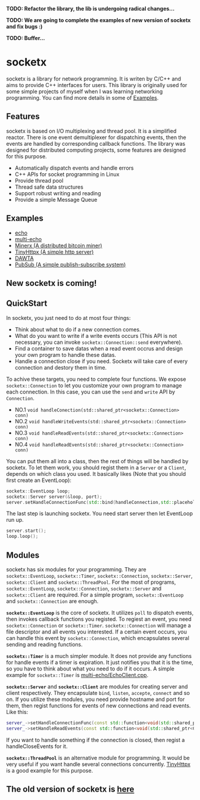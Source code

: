 

**TODO: Refactor the library, the lib is undergoing radical changes...**

**TODO: We are going to complete the examples of new version of socketx and fix bugs :)**

**TODO: Buffer...**

# socketx

socketx is a library for network programming. It is writen by C/C++ and aims to provide C++ interfaces for users. This library is originally used for some simple projects of myself when I was learning networking programming. You can find more details in some of [Examples](./examples).

## Features
socketx is based on I/O multiplexing and thread pool. It is a simplified reactor. There is one event demultiplexer for dispatching events, then the events are handled by corresponding callback functions. The library was designed for distributed computing projects, some features are designed for this purpose.

- Automatically dispatch events and handle errors
- C++ APIs for socket programming in Linux
- Provide thread pool
- Thread safe data structures
- Support robust writing and reading
- Provide a simple Message Queue

## Examples
- [echo](./examples/echo/)
- [multi-echo](./examples/multi-echo/)
- [Minerx (A distributed bitcoin miner)](https://github.com/fancyqlx/Minerx)
- [TinyHttpx (A simple http server)](https://github.com/fancyqlx/TinyHttpx)
- [DAWTA](https://github.com/fancyqlx/DAWTA)
- [PubSub (A simple publish-subscribe system)](https://github.com/fancyqlx/PubSub)

## New socketx is coming!
## QuickStart
In socketx, you just need to do at most four things:
- Think about what to do if a new connection comes.
- What do you want to write if a write events occurs (This API is not necessary, you can invoke `socketx::Connection::send` everywhere).
- Find a container to save datas when a read event occrus and design your own program to handle these datas.
- Handle a connection close if you need. Socketx will take care of every connection and destory them in time.

To achive these targets, you need to complete four functions. We expose `socketx::Connection` to let you customize your own program to manage each connection. In this case, you can use the `send` and `write` API by `Connection`.
- NO.1 `void handleConection(std::shared_ptr<socketx::Connection> conn)`
- NO.2 `void handleWriteEvents(std::shared_ptr<socketx::Connection> conn)`
- NO.3 `void handleReadEvents(std::shared_ptr<socketx::Connection> conn)`
- NO.4 `void handleReadEvents(std::shared_ptr<socketx::Connection> conn)`

You can put them all into a class, then the rest of things will be handled by socketx. To let them work, you should regist them in a `Server` or a `Client`, depends on which class you used. It basically likes (Note that you should first create an EventLoop):

```C++
socketx::EventLoop loop;
socketx::Server server(&loop, port);
server.setHandleConnectionFunc(std::bind(handleConnection,std::placeholders::_1));
```
The last step is launching socketx. You need start server then let EventLoop run up.
```C++
server.start();
loop.loop();
```

## Modules
socketx has six modules for your programming. They are `socketx::EventLoop`, `socketx::Timer`, `socketx::Connection`, `socketx::Server`, `socketx::Client` and `socketx::ThreadPool`. For the most of programs, `socketx::EventLoop`, `socketx::Connection`, `socketx::Server` and `socketx::Client` are required. For a simple program, `socketx::EventLoop` and `socketx::Connection` are enough. 

 **`socketx::EventLoop`** is the core of socketx. It utilizes `poll` to dispatch events, then invokes callback functions you registed. To regiest an event, you need `socketx::Connection` or `socketx::Timer`. `socketx::Connection` will manage a file descriptor and all events you interested. If a certain event occurs, you can handle this event by `socketx::Connection`, which encapsulates several sending and reading functions.

**`socketx::Timer`** is a much simpler module. It does not provide any functions for handle events if a timer is expiration. It just notifies you that it is the time, so you have to think about what you need to do if it occurs. A simple example for `socketx::Timer` is [multi-echo/EchoClient.cpp](./examples/multi-echo/EchoClient.cpp).

**`socketx::Server`** and **`socketx::Client`** are modules for creating server and client respectively. They encapsulate `bind`, `listen`, `accepte`, `connect` and so on. If you utilize these modules, you need provide hostname and port for them, then regist functions for events of new connections and read events. Like this:
```C++
server_->setHandleConnectionFunc(const std::function<void(std::shared_ptr<Connection>)> &func);
server_->setHandleReadEvents(const std::function<void(std::shared_ptr<Connection>)> &func);
```
If you want to handle something if the connection is closed, then regist a handleCloseEvents for it.

**`socketx::ThreadPool`** is an alternative module for programming. It would be very useful if you want handle several connections concurrently. [TinyHttpx](https://github.com/fancyqlx/TinyHttpx) is a good example for this purpose.

## The old version of socketx is [here](https://github.com/fancyqlx/socketx/tree/master/src_old_version)

